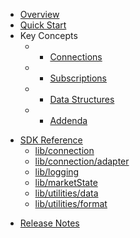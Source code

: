 * [Overview](/content/product_overview)
* [Quick Start](/content/quick_start)
* Key Concepts
  * - [Connections](/content/concepts/connections)
  * - [Subscriptions](/content/concepts/subscriptions)
  * - [Data Structures](/content/concepts/data_structures)
  * - [Addenda](/content/concepts/addenda)
<!-- sdk_open -->
* [SDK Reference](/content/sdk_reference)
	* [lib/connection](/content/sdk/lib-connection)
	* [lib/connection/adapter](/content/sdk/lib-connection-adapter)
	* [lib/logging](/content/sdk/lib-logging)
	* [lib/marketState](/content/sdk/lib-marketstate)
	* [lib/utilities/data](/content/sdk/lib-utilities-data)
	* [lib/utilities/format](/content/sdk/lib-utilities-format)
<!-- sdk_close -->
* [Release Notes](/content/release_notes)
